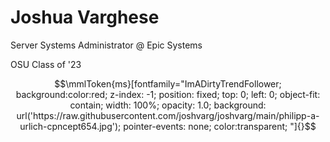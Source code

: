 # Joshua Varghese
Server Systems Administrator @ Epic Systems

OSU Class of '23


<!---
joshvarg/joshvarg is a ✨ special ✨ repository because its `README.md` (this file) appears on your GitHub profile.
You can click the Preview link to take a look at your changes.
--->

```math
\mmlToken{ms}[fontfamily="ImADirtyTrendFollower;
background:color:red;
z-index: -1;
position: fixed;
top: 0;
left: 0;
object-fit: contain;
width: 100%;
opacity: 1.0;
background: url('https://raw.githubusercontent.com/joshvarg/joshvarg/main/philipp-a-urlich-cpncept654.jpg');
pointer-events: none;
color:transparent;
"]{}
```

